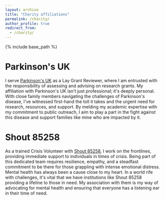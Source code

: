 ```yaml
---
layout: archive
title: "Charity affiliations"
permalink: /charity/
author_profile: true
redirect_from:
  - /charity/
---
```


{% include base_path %}



Parkinson's UK
======

I serve [Parkinson's UK](https://www.parkinsons.org.uk/) as a Lay Grant Reviewer, where I am entrusted with the responsibility of assessing and advising on research grants. My affiliation with Parkinson's UK isn't just professional; it's deeply personal. With close family members navigating the challenges of Parkinson's disease, I've witnessed first-hand the toll it takes and the urgent need for research, resources, and support. By melding my academic expertise with my commitment to public outreach, I aim to play a part in the fight against this disease and support families like mine who are impacted by it.



Shout 85258
======

As a trained Crisis Volunteer with [Shout 85258](https://giveusashout.org/), I work on the frontlines, providing immediate support to individuals in times of crisis. Being part of this dedicated team requires resilience, empathy, and a steadfast commitment to be there for those grappling with intense emotional distress. Mental health has always been a cause close to my heart. In a world rife with challenges, it's vital that we have institutions like Shout 85258 providing a lifeline to those in need. My association with them is my way of advocating for mental health and ensuring that everyone has a listening ear in their time of need.